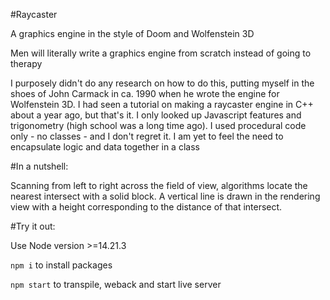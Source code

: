 #Raycaster

A graphics engine in the style of Doom and Wolfenstein 3D

Men will literally write a graphics engine from scratch instead of going to therapy

I purposely didn't do any research on how to do this, putting myself in the shoes of John Carmack in ca. 1990 when he wrote the engine for
Wolfenstein 3D. I had seen a tutorial on making a raycaster engine in C++ about a year ago, but that's it. I only looked up Javascript features and trigonometry (high school was a long time ago).
I used procedural code only - no classes - and I don't regret it. I am yet to feel the need to encapsulate logic and data together in a class

#In a nutshell:

Scanning from left to right across the field of view, algorithms locate the nearest intersect with a solid block. A vertical line is drawn
in the rendering view with a height corresponding to the distance of that intersect.

#Try it out:

Use Node version >=14.21.3

`npm i` to install packages

`npm start` to transpile, weback and start live server
